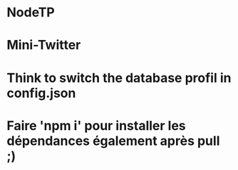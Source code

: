 # NodeTP
# Mini-Twitter
# Think to switch the database profil in config.json
# Faire 'npm i' pour installer les dépendances également après pull ;)
